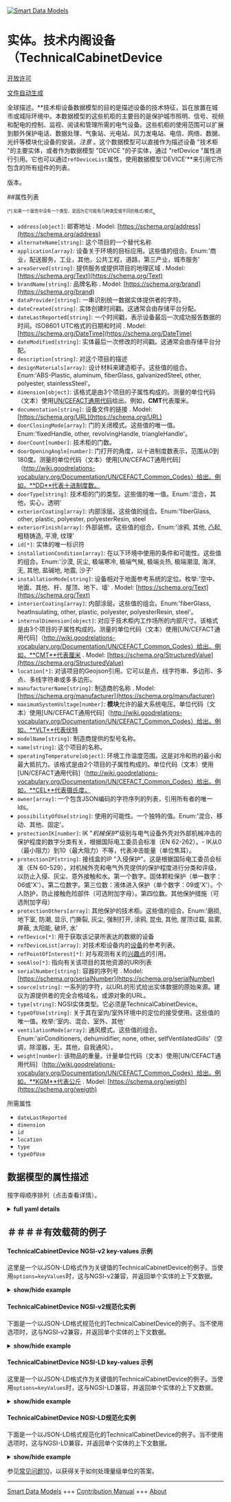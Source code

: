 <!-- 10-Header -->  
[![Smart Data Models](https://smartdatamodels.org/wp-content/uploads/2022/01/SmartDataModels_logo.png "Logo")](https://smartdatamodels.org)  
实体。技术内阁设备（TechnicalCabinetDevice  
================================<!-- /10-Header -->  
<!-- 15-License -->  
[开放许可](https://github.com/smart-data-models//dataModel.Energy/blob/master/TechnicalCabinetDevice/LICENSE.md)  
[文件自动生成](https://docs.google.com/presentation/d/e/2PACX-1vTs-Ng5dIAwkg91oTTUdt8ua7woBXhPnwavZ0FxgR8BsAI_Ek3C5q97Nd94HS8KhP-r_quD4H0fgyt3/pub?start=false&loop=false&delayms=3000#slide=id.gb715ace035_0_60)  
<!-- /15-License -->  
<!-- 20-Description -->  
全球描述。**技术柜设备数据模型的目的是描述设备的技术特征，旨在放置在城市或城际环境中。本数据模型的这些机柜的主要目的是保护城市照明、信号、视频和配电的控制、监视、阅读和管理所需的电气设备。这些机柜的使用范围可以扩展到额外保护电话、数据处理、气象站、光电站、风力发电站、电信、网络、数据、光纤等模块化设备的安装。*注意* 。这个数据模型可以直接作为描述设备 "技术柜 "的主要实体，或者作为数据模型 "DEVICE "的子实体，通过 "refDevice "属性进行引用。它也可以通过`refDeviceList`属性，使用数据模型'DEVICE'**来引用它所包含的所有组件的列表。  
版本。  
<!-- /20-Description -->  
<!-- 30-PropertiesList -->  

##属性列表  

<sup><sub>[*] 如果一个属性中没有一个类型，是因为它可能有几种类型或不同的格式/模式</sub></sup>。  
- `address[object]`: 邮寄地址  . Model: [https://schema.org/address](https://schema.org/address)- `alternateName[string]`: 这个项目的一个替代名称  - `application[array]`: 设备关于环境的目标应用。这些值的组合。Enum:'商业，配送服务，工业，其他，公共工程，道路，第三产业，城市服务'  - `areaServed[string]`: 提供服务或提供项目的地理区域  . Model: [https://schema.org/Text](https://schema.org/Text)- `brandName[string]`: 品牌名称  . Model: [https://schema.org/brand](https://schema.org/brand)- `dataProvider[string]`: 一串识别统一数据实体提供者的字符。  - `dateCreated[string]`: 实体创建时间戳。这通常会由存储平台分配。  - `dateLastReported[string]`: 一个时间戳，表示设备最后一次成功报告数据的时间。ISO8601 UTC格式的日期和时间  . Model: [https://schema.org/DateTime](https://schema.org/DateTime)- `dateModified[string]`: 实体最后一次修改的时间戳。这通常会由存储平台分配。  - `description[string]`: 对这个项目的描述  - `designMaterials[array]`: 设计材料来建造柜子。这些值的组合。Enum:'ABS-Plastic, aluminum, fiberGlass, galvanizedSteel, other, polyester, stainlessSteel'。  - `dimension[object]`: 该格式是由3个项目的子属性构成的。测量的单位代码（文本）使用[UN/CEFACT通用代码](http://wiki.goodrelations-vocabulary.org/Documentation/UN/CEFACT_Common_Codes)给出。例如，**CMT**代表厘米。  - `documentation[string]`: 设备文件的链接  . Model: [https://schema.org/URL](https://schema.org/URL)- `doorClosingMode[array]`: 门的关闭模式。这些值的唯一值。Enum:'fixedHandle, other, revolvingHandle, triangleHandle'。  - `doorCount[number]`: 技术柜的门数。  - `doorOpeningAngle[number]`: 门打开的角度，以十进制度数表示，范围从0到180度。测量的单位代码（文本）使用[UN/CEFACT通用代码]（http://wiki.goodrelations-vocabulary.org/Documentation/UN/CEFACT_Common_Codes）给出。例如，**DD**代表十进制度数。  - `doorType[string]`: 技术柜的门的类型。这些值的唯一值。Enum:'混合，其他，实心，透明'  - `exteriorCoating[array]`: 内部涂层。这些值的组合。Enum:'fiberGlass, other, plastic, polyester, polyesterResin, steel  - `exteriorFinish[array]`: 外部装修。这些值的组合。Enum:'涂鸦, 其他, 凸起, 粗糙铸造, 平滑, 纹理'  - `id[*]`: 实体的唯一标识符  - `installationCondition[array]`: 在以下环境中使用的条件和可能性。这些值的组合。Enum:'沙漠, 灰尘, 极端寒冷, 极端气候, 极端炎热, 极端潮湿, 海洋, 无, 其他, 盐碱地, 地震, 沙子'  - `installationMode[string]`: 设备相对于地面参考系统的定位。枚举:'空中、地面、其他、杆、屋顶、地下、墙'  . Model: [https://schema.org/Text](https://schema.org/Text)- `interiorCoating[array]`: 内部涂层。这些值的组合。Enum:'fiberGlass, heatInsulating, other, plastic, polyester, polyesterResin, steel'。  - `internalDimension[object]`: 对应于技术柜内工作场所的内部尺寸。该格式是由3个项目的子属性构成的。测量的单位代码（文本）使用[UN/CEFACT通用代码]（http://wiki.goodrelations-vocabulary.org/Documentation/UN/CEFACT_Common_Codes）给出。例如，**CMT**代表厘米  . Model: [https://schema.org/StructuredValue](https://schema.org/StructuredValue)- `location[*]`: 对该项目的Geojson引用。它可以是点、线字符串、多边形、多点、多线字符串或多多边形。  - `manufacturerName[string]`: 制造商的名称  . Model: [https://schema.org/manufacturer](https://schema.org/manufacturer)- `maximumSystemVoltage[number]`: **模块**允许的最大系统电压。单位代码（文本）使用[UN/CEFACT通用代码]（http://wiki.goodrelations-vocabulary.org/Documentation/UN/CEFACT_Common_Codes）给出。例如，**VLT**代表伏特  - `modelName[string]`: 制造商提供的型号名称。  - `name[string]`: 这个项目的名称。  - `operatingTemperature[object]`: 环境工作温度范围。这是对冷和热的最小和最大抵抗力。该格式是由2个项目的子属性构成的。单位代码（文本）使用[UN/CEFACT通用代码]（http://wiki.goodrelations-vocabulary.org/Documentation/UN/CEFACT_Common_Codes）给出。例如，**CEL**代表摄氏度。  - `owner[array]`: 一个包含JSON编码的字符序列的列表，引用所有者的唯一Ids。  - `possibilityOfUse[string]`: 使用的可能性。一个独特的值。Enum:'混合、移动、其他、固定'。  - `protectionIK[number]`: IK "*机械保护*"级别与电气设备外壳对外部机械冲击的保护程度的数字分类有关，根据国际电工委员会标准（EN 62-262）。- IK从0（最小阻力）到10（最大阻力）不等，代表冲击能量（单位焦耳）。  - `protectionIP[string]`: 接线盒的IP "入侵保护"。这是根据国际电工委员会标准（EN 60-529），对机械外壳和电气外壳提供的保护程度进行分类和评级，以防止入侵、灰尘、意外接触和水。第一个数字。固体颗粒保护（单一数字：06或'X'）。第二位数字。第三位数：液体进入保护（单个数字：09或'X'）。个人防护，防止接触危险部件（可选附加字母）。第四位数。其他保护措施（可选附加字母）  - `protectionOthers[array]`: 其他保护的技术柜。这些值的组合。Enum:'磨损, 地下室, 防潮, 显示, 门撕裂, 灰尘, 强制打开, 涂鸦, 昆虫, 其他, 屋顶过载, 盐雾, 屏蔽, 太阳能, 破坏, 水'  - `refDevice[*]`: 用于获取该记录所表达的数据的设备  - `refDeviceList[array]`: 对技术柜设备内的[设备](https://github.com/smart-data-models/dataModel.Device/blob/master/Device/doc/spec.md)的参考列表。  - `refPointOfInterest[*]`: 对与观测有关的[兴趣点](https://github.com/smart-data-models/dataModel.PointOfInterest/blob/master/PointOfInterest/doc/spec.md)的引用。  - `seeAlso[*]`: 指向有关该项目的其他资源的URI列表  - `serialNumber[string]`: 容器的序列号  . Model: [https://schema.org/serialNumber](https://schema.org/serialNumber)- `source[string]`: 一系列的字符，以URL的形式给出实体数据的原始来源。建议为源提供者的完全合格域名，或源对象的URL。  - `type[string]`: NGSI实体类型。它必须是TechnicalCabinetDevice。  - `typeOfUse[string]`: 关于其在室内/室外环境中的定位的接受使用。这些值的唯一值。枚举:'室内、混合、室外、其他'  - `ventilationMode[array]`: 通风模式。这些值的组合。Enum:'airConditioners, dehumidifier, none, other, selfVentilatedGills'（空调，除湿器，无，其他，自我通风）。  - `weight[number]`: 该物品的重量。计量单位代码（文本）使用[UN/CEFACT通用代码]（http://wiki.goodrelations-vocabulary.org/Documentation/UN/CEFACT_Common_Codes）给出。例如，**KGM**代表公斤  . Model: [https://schema.org/weigth](https://schema.org/weigth)<!-- /30-PropertiesList -->  
<!-- 35-RequiredProperties -->  
所需属性  
- `dateLastReported`  - `dimension`  - `id`  - `location`  - `type`  - `typeOfUse`  <!-- /35-RequiredProperties -->  
<!-- 40-RequiredProperties -->  
<!-- /40-RequiredProperties -->  
<!-- 50-DataModelHeader -->  
## 数据模型的属性描述  
按字母顺序排列（点击查看详情）。  
<!-- /50-DataModelHeader -->  
<!-- 60-ModelYaml -->  
<details><summary><strong>full yaml details</strong></summary>    
```yaml  
TechnicalCabinetDevice:    
  description: 'Technical Cabinet Device Data Model is intended to to describe the technical characteristics of the Device, designed to be placed in an urban or interurban environment. The main objective of these cabinets for this Data Model is to protect the electrical equipment necessary for the control, surveillance, reading and management of urban lighting, signaling, video and electrical distribution. The scope of use of some of these cabinets can extend to an additional protection for installations of modular apparatuses of telephony, data processing, meteorological stations, photo-voltaic stations, wind turbines stations, telecommunications, networks, data, bre Optics , etc. *Remark* : This Data Model can be used directly as a main entity to describe the device `Technical Cabinet`  or as a sub-entity of the Data Model  `DEVICE` using a reference by the `refDevice` attribute. It can also refer to the list of all the components it contains, with the `refDeviceList` attribute, using the Data Model ''DEVICE'''    
  properties:    
    address:    
      description: 'The mailing address'    
      properties:    
        addressCountry:    
          description: 'Property. The country. For example, Spain. Model:''https://schema.org/addressCountry'''    
          type: string    
        addressLocality:    
          description: 'Property. The locality in which the street address is, and which is in the region. Model:''https://schema.org/addressLocality'''    
          type: string    
        addressRegion:    
          description: 'Property. The region in which the locality is, and which is in the country. Model:''https://schema.org/addressRegion'''    
          type: string    
        postOfficeBoxNumber:    
          description: 'Property. The post office box number for PO box addresses. For example, 03578. Model:''https://schema.org/postOfficeBoxNumber'''    
          type: string    
        postalCode:    
          description: 'Property. The postal code. For example, 24004. Model:''https://schema.org/https://schema.org/postalCode'''    
          type: string    
        streetAddress:    
          description: 'Property. The street address. Model:''https://schema.org/streetAddress'''    
          type: string    
      type: object    
      x-ngsi:    
        model: https://schema.org/address    
        type: Property    
    alternateName:    
      description: 'An alternative name for this item'    
      type: string    
      x-ngsi:    
        type: Property    
    application:    
      description: 'Target application of the Device regarding the environment. A combination of these values. Enum:''commercial, distributionService, industrial, other, publicWorks, road, tertiary, urbanService'''    
      items:    
        enum:    
          - commercial    
          - distributionService    
          - industrial    
          - other    
          - publicWorks    
          - road    
          - tertiary    
          - urbanService    
        type: string    
      type: array    
      x-ngsi:    
        type: Property    
    areaServed:    
      description: 'The geographic area where a service or offered item is provided'    
      type: string    
      x-ngsi:    
        model: https://schema.org/Text    
        type: Property    
    brandName:    
      description: 'Name of the brand'    
      type: string    
      x-ngsi:    
        model: https://schema.org/brand    
        type: Property    
    dataProvider:    
      description: 'A sequence of characters identifying the provider of the harmonised data entity.'    
      type: string    
      x-ngsi:    
        type: Property    
    dateCreated:    
      description: 'Entity creation timestamp. This will usually be allocated by the storage platform.'    
      format: date-time    
      type: string    
      x-ngsi:    
        type: Property    
    dateLastReported:    
      description: 'A timestamp which denotes the last time when the device successfully reported data. Date and time in an ISO8601 UTCformat'    
      format: date-time    
      type: string    
      x-ngsi:    
        model: https://schema.org/DateTime    
        type: Property    
    dateModified:    
      description: 'Timestamp of the last modification of the entity. This will usually be allocated by the storage platform.'    
      format: date-time    
      type: string    
      x-ngsi:    
        type: Property    
    description:    
      description: 'A description of this item'    
      type: string    
      x-ngsi:    
        type: Property    
    designMaterials:    
      description: 'Design materials to build the cabinet. A combination of  these values. Enum:''ABS-Plastic, aluminum, fiberGlass, galvanizedSteel, other, polyester, stainlessSteel'''    
      items:    
        enum:    
          - ABS-Plastic    
          - aluminum    
          - fiberGlass    
          - galvanizedSteel    
          - other    
          - polyester    
          - stainlessSteel    
        type: string    
      type: array    
      x-ngsi:    
        type: Property    
    dimension:    
      description: 'The format is structured by a sub-property of 3 items. The unit code (text) of measurement  is given using the [UN/CEFACT Common Codes](http://wiki.goodrelations-vocabulary.org/Documentation/UN/CEFACT_Common_Codes). For instance, **CMT** represents Centimeter.'    
      properties:    
        depth:    
          description: 'Property. '    
          minimum: 0    
          type: number    
        height:    
          minimum: 0    
          type: number    
        width:    
          description: 'Property. '    
          minimum: 0    
          type: number    
      type: object    
      x-ngsi:    
        type: Property    
    documentation:    
      description: 'A link to device''s documentation'    
      format: uri    
      type: string    
      x-ngsi:    
        model: https://schema.org/URL    
        type: Property    
    doorClosingMode:    
      description: 'Door closing mode. A unique value of these values. Enum:''fixedHandle, other, revolvingHandle, triangleHandle'''    
      items:    
        enum:    
          - fixedHandle    
          - other    
          - revolvingHandle    
          - triangleHandle    
        type: string    
      type: array    
      x-ngsi:    
        type: Property    
    doorCount:    
      description: 'Count of doors of the technical Cabinet.'    
      type: number    
      x-ngsi:    
        type: Property    
    doorOpeningAngle:    
      description: 'Door opening angle expressed in decimal degrees with a range from 0 to 180 degree. The unit code (text) of measurement  is given using the [UN/CEFACT Common Codes](http://wiki.goodrelations-vocabulary.org/Documentation/UN/CEFACT_Common_Codes). For instance, **DD** represents Decimal Degrees.'    
      minimum: 0    
      type: number    
      x-ngsi:    
        type: Property    
    doorType:    
      description: 'Type of door of the technical Cabinet. A unique value of these values. Enum:''mixed, other, solid, transparent'''    
      enum:    
        - mixed    
        - other    
        - solid    
        - transparent    
      type: string    
      x-ngsi:    
        type: Property    
    exteriorCoating:    
      description: 'Interior Coating. A combination of these values. Enum:''fiberGlass, other, plastic, polyester, polyesterResin, steel'    
      items:    
        enum:    
          - fiberGlass    
          - other    
          - plastic    
          - polyester    
          - polyesterResin    
          - steel    
        type: string    
      type: array    
      x-ngsi:    
        type: Property    
    exteriorFinish:    
      description: 'Exterior finish. A combination of these values. Enum:''graffiti, other, raised, roughcast, smooth, textured'''    
      items:    
        enum:    
          - graffiti    
          - other    
          - raised    
          - roughcast    
          - smooth    
          - textured    
        type: string    
      type: array    
      x-ngsi:    
        type: Property    
    id:    
      anyOf: &technicalcabinetdevice_-_properties_-_owner_-_items_-_anyof    
        - description: 'Property. Identifier format of any NGSI entity'    
          maxLength: 256    
          minLength: 1    
          pattern: ^[\w\-\.\{\}\$\+\*\[\]`|~^@!,:\\]+$    
          type: string    
        - description: 'Property. Identifier format of any NGSI entity'    
          format: uri    
          type: string    
      description: 'Unique identifier of the entity'    
      x-ngsi:    
        type: Property    
    installationCondition:    
      description: 'Condition and possibility of use in the following environments. A combination of these values. Enum:''desert, dust, extremeCold, extremeClimate, extremeHeat, extremeHumidity, marine, none, other, saline, seismic, sand'''    
      items:    
        enum:    
          - desert    
          - dust    
          - extremeCold    
          - extremeClimate    
          - extremeHeat    
          - extremeHumidity    
          - marine    
          - none    
          - other    
          - saline    
          - seismic    
          - sand    
        type: string    
      type: array    
      x-ngsi:    
        type: Property    
    installationMode:    
      description: 'Positioning of the device in relation to a ground reference system. Enum:''aerial, ground, other, pole, roofing, underground, wall'''    
      enum:    
        - aerial    
        - ground    
        - other    
        - pole    
        - roofing    
        - underground    
        - wall    
      type: string    
      x-ngsi:    
        model: https://schema.org/Text    
        type: Property    
    interiorCoating:    
      description: 'Interior Coating. A combination of these values. Enum:''fiberGlass, heatInsulating, other, plastic, polyester, polyesterResin, steel'''    
      items:    
        enum:    
          - fiberGlass    
          - heatInsulating    
          - other    
          - plastic    
          - polyester    
          - polyesterResin    
          - steel    
        type: string    
      type: array    
      x-ngsi:    
        type: Property    
    internalDimension:    
      description: 'Internal dimension corresponding to the place to work inside the technical cabinet. The format is structured by a sub-property of 3 items. The unit code (text) of measurement  is given using the [UN/CEFACT Common Codes](http://wiki.goodrelations-vocabulary.org/Documentation/UN/CEFACT_Common_Codes). For instance, **CMT** represents Centimeter'    
      properties:    
        depth:    
          minimum: 0    
          type: number    
        height:    
          minimum: 0    
          type: number    
        width:    
          minimum: 0    
          type: number    
      type: object    
      x-ngsi:    
        model: https://schema.org/StructuredValue    
        type: Property    
    location:    
      description: 'Geojson reference to the item. It can be Point, LineString, Polygon, MultiPoint, MultiLineString or MultiPolygon'    
      oneOf:    
        - description: 'Geoproperty. Geojson reference to the item. Point'    
          properties:    
            bbox:    
              items:    
                type: number    
              minItems: 4    
              type: array    
            coordinates:    
              items:    
                type: number    
              minItems: 2    
              type: array    
            type:    
              enum:    
                - Point    
              type: string    
          required:    
            - type    
            - coordinates    
          title: 'GeoJSON Point'    
          type: object    
        - description: 'Geoproperty. Geojson reference to the item. LineString'    
          properties:    
            bbox:    
              items:    
                type: number    
              minItems: 4    
              type: array    
            coordinates:    
              items:    
                items:    
                  type: number    
                minItems: 2    
                type: array    
              minItems: 2    
              type: array    
            type:    
              enum:    
                - LineString    
              type: string    
          required:    
            - type    
            - coordinates    
          title: 'GeoJSON LineString'    
          type: object    
        - description: 'Geoproperty. Geojson reference to the item. Polygon'    
          properties:    
            bbox:    
              items:    
                type: number    
              minItems: 4    
              type: array    
            coordinates:    
              items:    
                items:    
                  items:    
                    type: number    
                  minItems: 2    
                  type: array    
                minItems: 4    
                type: array    
              type: array    
            type:    
              enum:    
                - Polygon    
              type: string    
          required:    
            - type    
            - coordinates    
          title: 'GeoJSON Polygon'    
          type: object    
        - description: 'Geoproperty. Geojson reference to the item. MultiPoint'    
          properties:    
            bbox:    
              items:    
                type: number    
              minItems: 4    
              type: array    
            coordinates:    
              items:    
                items:    
                  type: number    
                minItems: 2    
                type: array    
              type: array    
            type:    
              enum:    
                - MultiPoint    
              type: string    
          required:    
            - type    
            - coordinates    
          title: 'GeoJSON MultiPoint'    
          type: object    
        - description: 'Geoproperty. Geojson reference to the item. MultiLineString'    
          properties:    
            bbox:    
              items:    
                type: number    
              minItems: 4    
              type: array    
            coordinates:    
              items:    
                items:    
                  items:    
                    type: number    
                  minItems: 2    
                  type: array    
                minItems: 2    
                type: array    
              type: array    
            type:    
              enum:    
                - MultiLineString    
              type: string    
          required:    
            - type    
            - coordinates    
          title: 'GeoJSON MultiLineString'    
          type: object    
        - description: 'Geoproperty. Geojson reference to the item. MultiLineString'    
          properties:    
            bbox:    
              items:    
                type: number    
              minItems: 4    
              type: array    
            coordinates:    
              items:    
                items:    
                  items:    
                    items:    
                      type: number    
                    minItems: 2    
                    type: array    
                  minItems: 4    
                  type: array    
                type: array    
              type: array    
            type:    
              enum:    
                - MultiPolygon    
              type: string    
          required:    
            - type    
            - coordinates    
          title: 'GeoJSON MultiPolygon'    
          type: object    
      x-ngsi:    
        type: Geoproperty    
    manufacturerName:    
      description: 'Name of the manufacturer'    
      type: string    
      x-ngsi:    
        model: https://schema.org/manufacturer    
        type: Property    
    maximumSystemVoltage:    
      description: 'Maximum system voltage permitted for the **module**. The unit code (text) is given using the [UN/CEFACT Common Codes](http://wiki.goodrelations-vocabulary.org/Documentation/UN/CEFACT_Common_Codes). For instance, **VLT** represents Volt'    
      minimum: 0    
      type: number    
      x-ngsi:    
        type: Property    
    modelName:    
      description: 'Name of the model as given by the manufacturer.'    
      type: string    
      x-ngsi:    
        type: Property    
    name:    
      description: 'The name of this item.'    
      type: string    
      x-ngsi:    
        type: Property    
    operatingTemperature:    
      description: 'Ambient operating temperature range. This is the minimum and maximum resistance to cold and heat. The format is structured by a sub-property of 2 items. The unit code (text) is given using the [UN/CEFACT Common Codes](http://wiki.goodrelations-vocabulary.org/Documentation/UN/CEFACT_Common_Codes). For instance, **CEL** represents Degree Celsius.'    
      properties:    
        max:    
          minimum: 0    
          type: number    
        min:    
          minimum: -80    
          type: number    
      type: object    
      x-ngsi:    
        type: Property    
    owner:    
      description: 'A List containing a JSON encoded sequence of characters referencing the unique Ids of the owner(s)'    
      items:    
        anyOf: *technicalcabinetdevice_-_properties_-_owner_-_items_-_anyof    
        description: 'Property. Unique identifier of the entity'    
      type: array    
      x-ngsi:    
        type: Property    
    possibilityOfUse:    
      description: 'Possibility of use. A unique value. Enum:''mixed, mobile, other, stationary'''    
      enum:    
        - mixed    
        - mobile    
        - other    
        - stationary    
      type: string    
      x-ngsi:    
        type: Property    
    protectionIK:    
      description: 'IK ''*Mecanic Protection*'' level relating to numeric classification for the degrees of protection provided by enclosures for electrical equipment against external mechanical impacts, according to International Electro technical Commission standard (EN 62-262). - IK varies from 0 (minimum resistance) to 10 (maximum resistance) which represents an Impact Energy (Unit Joule)'    
      type: number    
      x-ngsi:    
        type: Property    
    protectionIP:    
      description: 'IP ''Ingress Protection'' for the Junction Box. This is the level classifies and rates the degree of protection provided by mechanical casings and electrical enclosures against intrusion, dust, accidental contact, and water according to International Electrotechnical Commission standard (EN 60-529). First digit: Solid particle protection (Single numeral: 06 or ''X''). Second digit: Liquid ingress protection (Single numeral: 09 or ''X'' ).Third digit: Personal Protection against access to dangerous parts (optional additional letter). Fourth digit: Other protections (optional additional letter)'    
      type: string    
      x-ngsi:    
        type: Property    
    protectionOthers:    
      description: 'Others protection of the technical cabinet. A combination of these values. Enum:''abrasion, basement, dampProof, display, doorTearing, dust, forcedOpening, graffiti, insect, other, roofOverload, saltSpray, shielding, solar, vandalism, water'''    
      items:    
        enum:    
          - abrasion    
          - basement    
          - dampProof    
          - display    
          - doorTearing    
          - dust    
          - forcedOpening    
          - graffiti    
          - insect    
          - other    
          - roofOverload    
          - saltSpray    
          - shielding    
          - solar    
          - vandalism    
          - water    
        type: string    
      type: array    
      x-ngsi:    
        type: Property    
    refDevice:    
      anyOf:    
        - description: 'Property. Identifier format of any NGSI entity'    
          maxLength: 256    
          minLength: 1    
          pattern: ^[\w\-\.\{\}\$\+\*\[\]`|~^@!,:\\]+$    
          type: string    
        - description: 'Property. Identifier format of any NGSI entity'    
          format: uri    
          type: string    
      description: 'The device used to obtain the data expressed by this record'    
      x-ngsi:    
        type: Relationship    
    refDeviceList:    
      description: 'A list of reference to the [Devices](https://github.com/smart-data-models/dataModel.Device/blob/master/Device/doc/spec.md) which are inside the technical Cabinet Device.'    
      items:    
        anyOf:    
          - description: 'Property. Identifier format of any NGSI entity'    
            maxLength: 256    
            minLength: 1    
            pattern: ^[\w\-\.\{\}\$\+\*\[\]`|~^@!,:\\]+$    
            type: string    
          - description: 'Property. Identifier format of any NGSI entity'    
            format: uri    
            type: string    
      type: array    
      x-ngsi:    
        type: Relationship    
    refPointOfInterest:    
      anyOf:    
        - description: 'Property. Identifier format of any NGSI entity'    
          maxLength: 256    
          minLength: 1    
          pattern: ^[\w\-\.\{\}\$\+\*\[\]`|~^@!,:\\]+$    
          type: string    
        - description: 'Property. Identifier format of any NGSI entity'    
          format: uri    
          type: string    
      description: 'Reference to a [PointOfInterest](https://github.com/smart-data-models/dataModel.PointOfInterest/blob/master/PointOfInterest/doc/spec.md) linked with the observation.'    
      x-ngsi:    
        type: Relationship    
    seeAlso:    
      description: 'list of uri pointing to additional resources about the item'    
      oneOf:    
        - items:    
            format: uri    
            type: string    
          minItems: 1    
          type: array    
        - format: uri    
          type: string    
      x-ngsi:    
        type: Property    
    serialNumber:    
      description: 'Serial number of the container'    
      type: string    
      x-ngsi:    
        model: https://schema.org/serialNumber    
        type: Property    
    source:    
      description: 'A sequence of characters giving the original source of the entity data as a URL. Recommended to be the fully qualified domain name of the source provider, or the URL to the source object.'    
      type: string    
      x-ngsi:    
        type: Property    
    type:    
      description: 'NGSI Entity type. It has to be TechnicalCabinetDevice'    
      enum:    
        - TechnicalCabinetDevice    
      type: string    
      x-ngsi:    
        type: Property    
    typeOfUse:    
      description: 'Accepted use regarding its positioning in an indoor / outdoor environment. A unique value of these values. Enum:''indoor, mixed, outdoor, other'''    
      enum:    
        - indoor    
        - mixed    
        - outdoor    
        - other    
      type: string    
      x-ngsi:    
        type: Property    
    ventilationMode:    
      description: 'Ventilation mode. A combination of these values. Enum:''airConditioners, dehumidifier, none, other, selfVentilatedGills'''    
      items:    
        enum:    
          - airConditioners    
          - dehumidifier    
          - none    
          - other    
          - selfVentilatedGills    
        type: string    
      type: array    
      x-ngsi:    
        type: Property    
    weight:    
      description: 'Weight of the item. The unit code (text) of measurement  is given using the [UN/CEFACT Common Codes](http://wiki.goodrelations-vocabulary.org/Documentation/UN/CEFACT_Common_Codes). For instance, **KGM** represents Kilograms'    
      minimum: 0    
      type: number    
      x-ngsi:    
        model: https://schema.org/weigth    
        type: Property    
  required:    
    - id    
    - type    
    - location    
    - dateLastReported    
    - typeOfUse    
    - dimension    
  type: object    
  x-derived-from: ""    
  x-disclaimer: 'Redistribution and use in source and binary forms, with or without modification, are permitted  provided that the license conditions are met. Copyleft (c) 2021 Contributors to Smart Data Models Program'    
  x-license-url: https://github.com/smart-data-models/dataModel.Energy/blob/master/TechnicalCabinetDevice/LICENSE.md    
  x-model-schema: https://smart-data-models.github.io/data-models.Energy/TechnicalCabinetDevice/schema.json    
  x-model-tags: Energy    
  x-version: ""    
```  
</details>    
<!-- /60-ModelYaml -->  
<!-- 70-MiddleNotes -->  
<!-- /70-MiddleNotes -->  
<!-- 80-Examples -->  
## ＃＃＃＃有效载荷的例子  
#### TechnicalCabinetDevice NGSI-v2 key-values 示例  
这里是一个以JSON-LD格式作为关键值的TechnicalCabinetDevice的例子。当使用`options=keyValues`时，这与NGSI-v2兼容，并返回单个实体的上下文数据。  
<details><summary><strong>show/hide example</strong></summary>    
```json  
{  
  "id": "urn:ngsi-TechnicalCabinetDevice:MNCA-TCD-AP-T2-F1-022",  
  "type": "TechnicalCabinetDevice",  
  "name": "MNCA-TCD-AP-T2-F1-022",  
  "alternateName": "AirPort – global Observation",  
  "description": "Technical Cabinet description",  
  "location": {  
    "type": "Point",  
    "coordinates": [  
      7.196545,  
      43.664810  
    ]  
  },  
  "address": {  
    "addressCountry": "FR",  
    "addressLocality": "Nice",  
    "streetAddress": "Airport Terminal 2 - Floor 1"  
  },  
  "areaServed": "Nice Aeroport",  
  "refDeviceList": [  
    "urn:ngsi-ld:Device:NCE-CE-025",  
    "urn:ngsi-ld:Device:NCE-FU-048",  
    "urn:ngsi-ld:Device:NCE-CE-058"  
  ],  
  "dateLastReported": "2020-03-17T08:45:00Z",  
  "brandName": "EATON",  
  "modelName": "xEnergy L",  
  "manufacturerName": "ElDorado",  
  "serialNumber": "L257589A4587J56",  
  "application": [  
    "industrial",  
    "distributionService"  
  ],  
  "typeOfUse": "outdoor",  
  "installationMode": "ground",  
  "installationCondition": [  
    "none"  
  ],  
  "possibilityOfUsed": "stationary",  
  "documentation": "https://www.myTechnicalCabinet.fr",  
  "deviceOwner": [  
    "Airport-Division Maintenance"  
  ],  
  "dimension": {  
    "width": 150,  
    "height": 175,  
    "depth": 75  
  },  
  "weight": 60,  
  "internalDimension": {  
    "width": 140,  
    "height": 165,  
    "depth": 70  
  },  
  "protectionIP": "65",  
  "protectionIK": 10,  
  "maximumSystemVoltage": 1000,  
  "operatingTemperature": {  
    "min": -40,  
    "max": 100  
  },  
  "protectionOthers": [  
    "dust",  
    "forcedOpening",  
    "saltSpray",  
    "abrasion",  
    "doorTearing",  
    "vandalism"  
  ],  
  "doorCount": 2,  
  "doorType": "solid",  
  "doorOpeningAngle": 180,  
  "doorClosingMode": [  
    "fixedHandle"  
  ],  
  "designMaterials": [  
    "stainlessSteel",  
    "polyester"  
  ],  
  "interiorCoating": [  
    "heatInsulating",  
    "polyesterResin"  
  ],  
  "exteriorCoating": [  
    "polyesterResin"  
  ],  
  "exteriorFinish": [  
    "roughcast"  
  ],  
  "ventilationMode": [  
    "selfVentilatedGills"  
  ]  
}  
```  
</details>  
#### TechnicalCabinetDevice NGSI-v2规范化实例  
下面是一个以JSON-LD格式规范化的TechnicalCabinetDevice的例子。当不使用选项时，这与NGSI-v2兼容，并返回单个实体的上下文数据。  
<details><summary><strong>show/hide example</strong></summary>    
```json  
{  
  "id": "urn:ngsi-TechnicalCabinetDevice:MNCA-TCD-AP-T2-F1-022",  
  "type": "TechnicalCabinetDevice",  
  "name": {  
    "type": "Text",  
    "value": "MNCA-TCD-AP-T2-F1-022"  
  },  
  "alternateName": {  
    "type": "Text",  
    "value": "AirPort – global Observation"  
  },  
  "description": {  
    "type": "Text",  
    "value": "Technical Cabinet description"  
  },  
  "location": {  
    "type": "GeoProperty",  
    "value": {  
      "type": "point",  
      "coordinates": [  
        7.196545,  
        43.664810  
      ]  
    }  
  },  
  "address": {  
    "type": "StructuredValue",  
    "value": {  
      "addressCountry": "FR",  
      "addressLocality": "Nice",  
      "streetAddress": "Airport Terminal 2 - Floor 1"  
    }  
  },  
  "areaServed": {  
    "type": "Text",  
    "value": "Nice Aeroport"  
  },  
  "refDeviceList": {  
    "type": "Relationship",  
    "object": [  
      "urn:ngsi-ld:Device:NCE-CE-025",  
      "urn:ngsi-ld:Device:NCE-FU-048",  
      "urn:ngsi-ld:Device:NCE-CE-058"  
    ]  
  },  
  "dateLastReported": {  
    "type": "DateTime",  
    "value": "2020-03-17T08:45:00Z"  
  },  
  "brandName": {  
    "type": "Text",  
    "value": "EATON"  
  },  
  "modelName": {  
    "type": "Text",  
    "value": "xEnergy L"  
  },  
  "manufacturerName": {  
    "type": "Text",  
    "value": "ElDorado"  
  },  
  "serialNumber": {  
    "type": "Text",  
    "value": "L257589A4587J56"  
  },  
  "application": {  
    "type": "array",  
    "value": [  
      "industrial",  
      "distributionService"  
    ]  
  },  
  "typeOfUse": {  
    "type": "Text",  
    "value": "outDoor"  
  },  
  "installationMode": {  
    "type": "Text",  
    "value": "ground"  
  },  
  "installationCondition": {  
    "type": "array",  
    "value": [  
      "none"  
    ]  
  },  
  "possibilityOfUsed": {  
    "type": "Text",  
    "value": "stationary"  
  },  
  "documentation": {  
    "type": "Property",  
    "value": "https://www.myTechnicalCabinet.fr"  
  },  
  "owner": {  
    "type": "array",  
    "value": [  
      "Airport-Division Maintenance"  
    ]  
  },  
  "dimension": {  
    "type": "StructuredObject",  
    "value": {  
      "width": 150,  
      "height": 175,  
      "depth": 75  
    }  
  },  
  "weight": {  
    "type": "Number",  
    "value": 60  
  },  
  "internalDimension": {  
    "type": "StructuredObject",  
    "value": {  
      "width": 140,  
      "height": 165,  
      "depth": 70  
    }  
  },  
  "protectionIP": {  
    "type": "Text",  
    "value": "65"  
  },  
  "protectionIK": {  
    "type": "Number",  
    "value": 10  
  },  
  "maximumSystemVoltage": {  
    "type": "Number",  
    "value": 1000  
  },  
  "operatingTemperature": {  
    "type": "StructuredObject",  
    "value": {  
      "min": -40,  
      "max": 100  
    }  
  },  
  "protectionOthers": {  
    "type": "array",  
    "value": [  
      "dust",  
      "forcedOpening",  
      "saltSpray",  
      "abrasion",  
      "doorTearing",  
      "vandalism"  
    ]  
  },  
  "doorCount": {  
    "type": "Number",  
    "value": 2  
  },  
  "doorType": {  
    "type": "Text",  
    "value": "solid"  
  },  
  "doorOpeningAngle": {  
    "type": "Number",  
    "value": 180  
  },  
  "doorClosingMode": {  
    "type": "Text",  
    "value": "fixedHandle"  
  },  
  "designMaterials": {  
    "type": "array",  
    "value": [  
      "stainlessSteel",  
      "polyester"  
    ]  
  },  
  "interiorCoating": {  
    "type": "array",  
    "value": [  
      "heatInsulating",  
      "polyesterResin"  
    ]  
  },  
  "exteriorCoating": {  
    "type": "array",  
    "value": [  
      "polyesterResin"  
    ]  
  },  
  "exteriorFinish": {  
    "type": "array",  
    "value": [  
      "roughcast"  
    ]  
  },  
  "ventilationMode": {  
    "type": "array",  
    "value": [  
      "selfVentilatedGills"  
    ]  
  }  
}  
```  
</details>  
#### TechnicalCabinetDevice NGSI-LD key-values 示例  
这里是一个以JSON-LD格式作为关键值的TechnicalCabinetDevice的例子。当使用`options=keyValues`时，这与NGSI-LD兼容，并返回单个实体的上下文数据。  
<details><summary><strong>show/hide example</strong></summary>    
```json  
{  
    "id": "urn:ngsi-TechnicalCabinetDevice:MNCA-TCD-AP-T2-F1-022",  
    "type": "TechnicalCabinetDevice",  
    "address": {  
        "addressCountry": "FR",  
        "addressLocality": "Nice",  
        "streetAddress": "Airport Terminal 2 - Floor 1"  
    },  
    "alternateName": "AirPort \u2013 global Observation",  
    "application": [  
        "industrial",  
        "distributionService"  
    ],  
    "areaServed": "Nice Aeroport",  
    "brandName": "EATON",  
    "dateLastReported": "2020-03-17T08:45:00Z",  
    "description": "Technical Cabinet description",  
    "designMaterials": [  
        "stainlessSteel",  
        "polyester"  
    ],  
    "deviceOwner": [  
        "Airport-Division Maintenance"  
    ],  
    "dimension": {  
        "width": 150,  
        "height": 175,  
        "depth": 75  
    },  
    "documentation": "https://www.myTechnicalCabinet.fr",  
    "doorClosingMode": [  
        "fixedHandle"  
    ],  
    "doorCount": 2,  
    "doorOpeningAngle": 180,  
    "doorType": "solid",  
    "exteriorCoating": [  
        "polyesterResin"  
    ],  
    "exteriorFinish": [  
        "roughcast"  
    ],  
    "installationCondition": [  
        "none"  
    ],  
    "installationMode": "ground",  
    "interiorCoating": [  
        "heatInsulating",  
        "polyesterResin"  
    ],  
    "internalDimension": {  
        "width": 140,  
        "height": 165,  
        "depth": 70  
    },  
    "location": {  
        "type": "Point",  
        "coordinates": [  
            7.196545,  
            43.66481  
        ]  
    },  
    "manufacturerName": "ElDorado",  
    "maximumSystemVoltage": 1000,  
    "modelName": "xEnergy L",  
    "name": "MNCA-TCD-AP-T2-F1-022",  
    "operatingTemperature": {  
        "min": -40,  
        "max": 100  
    },  
    "possibilityOfUsed": "stationary",  
    "protectionIK": 10,  
    "protectionIP": "65",  
    "protectionOthers": [  
        "dust",  
        "forcedOpening",  
        "saltSpray",  
        "abrasion",  
        "doorTearing",  
        "vandalism"  
    ],  
    "refDeviceList": [  
        "urn:ngsi-ld:Device:NCE-CE-025",  
        "urn:ngsi-ld:Device:NCE-FU-048",  
        "urn:ngsi-ld:Device:NCE-CE-058"  
    ],  
    "serialNumber": "L257589A4587J56",  
    "typeOfUse": "outdoor",  
    "ventilationMode": [  
        "selfVentilatedGills"  
    ],  
    "weight": 60,  
    "@context": [  
        "https://uri.etsi.org/ngsi-ld/v1/ngsi-ld-core-context.jsonld",  
        "https://raw.githubusercontent.com/smart-data-models/dataModel.Energy/master/context.jsonld"  
    ]  
}  
```  
</details>  
#### TechnicalCabinetDevice NGSI-LD规范化实例  
下面是一个以JSON-LD格式规范化的TechnicalCabinetDevice的例子。当不使用选项时，这与NGSI-LD兼容，并返回单个实体的上下文数据。  
<details><summary><strong>show/hide example</strong></summary>    
```json  
{  
    "id": "urn:ngsi-TechnicalCabinetDevice:MNCA-TCD-AP-T2-F1-022",  
    "type": "TechnicalCabinetDevice",  
    "address": {  
        "type": "Property",  
        "value": {  
            "addressCountry": "FR",  
            "addressLocality": "Nice",  
            "streetAddress": "Airport Terminal 2 - Floor 1"  
        }  
    },  
    "alternateName": {  
        "type": "Property",  
        "value": "AirPort \u2013 global Observation"  
    },  
    "application": {  
        "type": "Property",  
        "value": [  
            "industrial",  
            "distributionService"  
        ]  
    },  
    "areaServed": {  
        "type": "Property",  
        "value": "Nice Aeroport"  
    },  
    "brandName": {  
        "type": "Property",  
        "value": "EATON"  
    },  
    "dateLastReported": {  
        "type": "Property",  
        "value": {  
            "type": "DateTime",  
            "value": "2020-03-17T08:45:00Z"  
        }  
    },  
    "description": {  
        "type": "Property",  
        "value": "Technical Cabinet description"  
    },  
    "designMaterials": {  
        "type": "Property",  
        "value": [  
            "stainlessSteel",  
            "polyester"  
        ]  
    },  
    "dimension": {  
        "type": "Property",  
        "value": {  
            "width": 150,  
            "height": 175,  
            "depth": 75  
        }  
    },  
    "documentation": {  
        "type": "Property",  
        "value": "https://www.myTechnicalCabinet.fr"  
    },  
    "doorClosingMode": {  
        "type": "Property",  
        "value": "fixedHandle"  
    },  
    "doorCount": {  
        "type": "Property",  
        "value": 2  
    },  
    "doorOpeningAngle": {  
        "type": "Property",  
        "value": 180  
    },  
    "doorType": {  
        "type": "Property",  
        "value": "solid"  
    },  
    "exteriorCoating": {  
        "type": "Property",  
        "value": [  
            "polyesterResin"  
        ]  
    },  
    "exteriorFinish": {  
        "type": "Property",  
        "value": [  
            "roughcast"  
        ]  
    },  
    "installationCondition": {  
        "type": "Property",  
        "value": [  
            "none"  
        ]  
    },  
    "installationMode": {  
        "type": "Property",  
        "value": "ground"  
    },  
    "interiorCoating": {  
        "type": "Property",  
        "value": [  
            "heatInsulating",  
            "polyesterResin"  
        ]  
    },  
    "internalDimension": {  
        "type": "Property",  
        "value": {  
            "width": 140,  
            "height": 165,  
            "depth": 70  
        }  
    },  
    "location": {  
        "type": "GeoProperty",  
        "value": {  
            "type": "point",  
            "coordinates": [  
                7.196545,  
                43.66481  
            ]  
        }  
    },  
    "manufacturerName": {  
        "type": "Property",  
        "value": "ElDorado"  
    },  
    "maximumSystemVoltage": {  
        "type": "Property",  
        "value": 1000  
    },  
    "modelName": {  
        "type": "Property",  
        "value": "xEnergy L"  
    },  
    "name": {  
        "type": "Property",  
        "value": "MNCA-TCD-AP-T2-F1-022"  
    },  
    "operatingTemperature": {  
        "type": "Property",  
        "value": {  
            "min": -40,  
            "max": 100  
        }  
    },  
    "owner": {  
        "type": "Property",  
        "value": [  
            "Airport-Division Maintenance"  
        ]  
    },  
    "possibilityOfUsed": {  
        "type": "Property",  
        "value": "stationary"  
    },  
    "protectionIK": {  
        "type": "Property",  
        "value": 10  
    },  
    "protectionIP": {  
        "type": "Property",  
        "value": "65"  
    },  
    "protectionOthers": {  
        "type": "Property",  
        "value": [  
            "dust",  
            "forcedOpening",  
            "saltSpray",  
            "abrasion",  
            "doorTearing",  
            "vandalism"  
        ]  
    },  
    "refDeviceList": {  
        "type": "Relationship",  
        "object": [  
            "urn:ngsi-ld:Device:NCE-CE-025",  
            "urn:ngsi-ld:Device:NCE-FU-048",  
            "urn:ngsi-ld:Device:NCE-CE-058"  
        ]  
    },  
    "serialNumber": {  
        "type": "Property",  
        "value": "L257589A4587J56"  
    },  
    "typeOfUse": {  
        "type": "Property",  
        "value": "outDoor"  
    },  
    "ventilationMode": {  
        "type": "Property",  
        "value": [  
            "selfVentilatedGills"  
        ]  
    },  
    "weight": {  
        "type": "Property",  
        "value": 60  
    },  
    "@context": [  
        "https://smart-data-models.github.io/data-models/context.jsonld",  
        "https://uri.etsi.org/ngsi-ld/v1/ngsi-ld-core-context.jsonld",  
        "https://raw.githubusercontent.com/smart-data-models/dataModel.Energy/master/context.jsonld"  
    ]  
}  
```  
</details><!-- /80-Examples -->  
<!-- 90-FooterNotes -->  
<!-- /90-FooterNotes -->  
<!-- 95-Units -->  
参见[常见问题10](https://smartdatamodels.org/index.php/faqs/)，以获得关于如何处理量级单位的答案。  
<!-- /95-Units -->  
<!-- 97-LastFooter -->  
---  
[Smart Data Models](https://smartdatamodels.org) +++ [Contribution Manual](https://bit.ly/contribution_manual) +++ [About](https://bit.ly/Introduction_SDM)<!-- /97-LastFooter -->  
